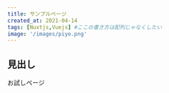```yaml
---
title: サンプルページ
created_at: 2021-04-14
tags: [Nuxtjs,Vuejs] #ここの書き方は配列じゃなくしたい
image: '/images/piyo.png'
---
```


## 見出し

お試しページ
